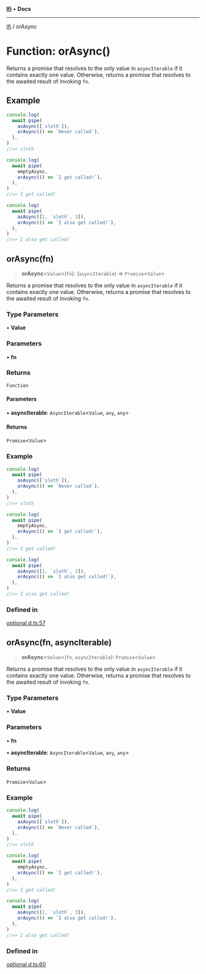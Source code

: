 [**lfi**](../readme.md) • **Docs**

---

[lfi](../globals.md) / orAsync

# Function: orAsync()

Returns a promise that resolves to the only value in `asyncIterable` if it
contains exactly one value. Otherwise, returns a promise that resolves to the
awaited result of invoking `fn`.

## Example

```js
console.log(
  await pipe(
    asAsync([`sloth`]),
    orAsync(() => `Never called`),
  ),
)
//=> sloth

console.log(
  await pipe(
    emptyAsync,
    orAsync(() => `I get called!`),
  ),
)
//=> I get called!

console.log(
  await pipe(
    asAsync([1, `sloth`, 3]),
    orAsync(() => `I also get called!`),
  ),
)
//=> I also get called!
```

## orAsync(fn)

> **orAsync**\<`Value`\>(`fn`): (`asyncIterable`) => `Promise`\<`Value`\>

Returns a promise that resolves to the only value in `asyncIterable` if it
contains exactly one value. Otherwise, returns a promise that resolves to the
awaited result of invoking `fn`.

### Type Parameters

• **Value**

### Parameters

• **fn**

### Returns

`Function`

#### Parameters

• **asyncIterable**: `AsyncIterable`\<`Value`, `any`, `any`\>

#### Returns

`Promise`\<`Value`\>

### Example

```js
console.log(
  await pipe(
    asAsync([`sloth`]),
    orAsync(() => `Never called`),
  ),
)
//=> sloth

console.log(
  await pipe(
    emptyAsync,
    orAsync(() => `I get called!`),
  ),
)
//=> I get called!

console.log(
  await pipe(
    asAsync([1, `sloth`, 3]),
    orAsync(() => `I also get called!`),
  ),
)
//=> I also get called!
```

### Defined in

[optional.d.ts:57](https://github.com/TomerAberbach/lfi/blob/85d6360ac7d8f71c70f308d2ace5bc2aa99ab03d/src/operations/optional.d.ts#L57)

## orAsync(fn, asyncIterable)

> **orAsync**\<`Value`\>(`fn`, `asyncIterable`): `Promise`\<`Value`\>

Returns a promise that resolves to the only value in `asyncIterable` if it
contains exactly one value. Otherwise, returns a promise that resolves to the
awaited result of invoking `fn`.

### Type Parameters

• **Value**

### Parameters

• **fn**

• **asyncIterable**: `AsyncIterable`\<`Value`, `any`, `any`\>

### Returns

`Promise`\<`Value`\>

### Example

```js
console.log(
  await pipe(
    asAsync([`sloth`]),
    orAsync(() => `Never called`),
  ),
)
//=> sloth

console.log(
  await pipe(
    emptyAsync,
    orAsync(() => `I get called!`),
  ),
)
//=> I get called!

console.log(
  await pipe(
    asAsync([1, `sloth`, 3]),
    orAsync(() => `I also get called!`),
  ),
)
//=> I also get called!
```

### Defined in

[optional.d.ts:60](https://github.com/TomerAberbach/lfi/blob/85d6360ac7d8f71c70f308d2ace5bc2aa99ab03d/src/operations/optional.d.ts#L60)
